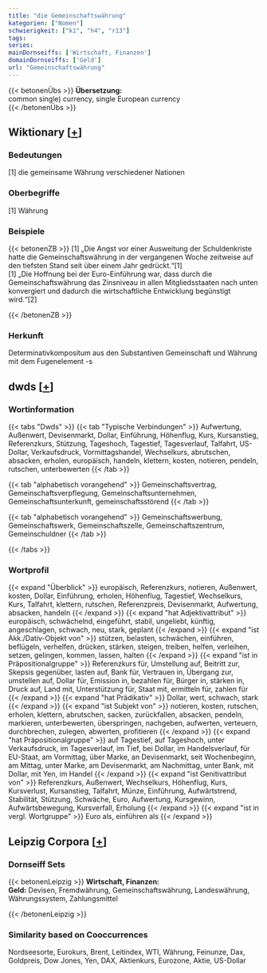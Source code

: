 ```yaml
---
title: "die Gemeinschaftswährung"
kategorien: ["Nomen"]
schwierigkeit: ["k1", "h4", "r13"]
tags:
series:
mainDornseiffs: ['Wirtschaft, Finanzen']
domainDornseiffs: ['Geld']
url: "Gemeinschaftswährung"
---
```


{{< betonenÜbs >}}
**Übersetzung:**  
common single) currency, single European currency  
{{< /betonenÜbs >}}

## Wiktionary [[+](https://de.wiktionary.org/wiki/Gemeinschaftswährung)]

### Bedeutungen
[1] die gemeinsame Währung verschiedener Nationen  

### Oberbegriffe
[1] Währung  

### Beispiele
{{< betonenZB >}}
[1] „Die Angst vor einer Ausweitung der Schuldenkriste hatte die Gemeinschaftswährung in der vergangenen Woche zeitweise auf den tiefsten Stand seit über einem Jahr gedrückt.“[1]  
[1] „Die Hoffnung bei der Euro-Einführung war, dass durch die Gemeinschaftswährung das Zinsniveau in allen Mitgliedsstaaten nach unten konvergiert und dadurch die wirtschaftliche Entwicklung begünstigt wird.“[2]  

{{< /betonenZB >}}
### Herkunft
Determinativkompositum aus den Substantiven Gemeinschaft und Währung mit dem Fugenelement -s  



## dwds [[+](https://www.dwds.de/wb/Gemeinschaftswährung)]

### Wortinformation
{{< tabs "Dwds" >}}
{{< tab "Typische Verbindungen" >}}
Aufwertung, Außenwert, Devisenmarkt, Dollar, Einführung, Höhenflug, Kurs, Kursanstieg, Referenzkurs, Stützung, Tageshoch, Tagestief, Tagesverlauf, Talfahrt, US-Dollar, Verkaufsdruck, Vormittagshandel, Wechselkurs, abrutschen, absacken, erholen, europäisch, handeln, klettern, kosten, notieren, pendeln, rutschen, unterbewerten
{{< /tab >}}

{{< tab "alphabetisch vorangehend" >}}
Gemeinschaftsvertrag, Gemeinschaftsverpflegung, Gemeinschaftsunternehmen, Gemeinschaftsunterkunft, gemeinschaftsstörend
{{< /tab >}}

{{< tab "alphabetisch vorangehend" >}}
Gemeinschaftswerbung, Gemeinschaftswerk, Gemeinschaftszelle, Gemeinschaftszentrum, Gemeinschuldner
{{< /tab >}}

{{< /tabs >}}

### Wortprofil
{{< expand "Überblick" >}} europäisch, Referenzkurs, notieren, Außenwert, kosten, Dollar, Einführung, erholen, Höhenflug, Tagestief, Wechselkurs, Kurs, Talfahrt, klettern, rutschen, Referenzpreis, Devisenmarkt, Aufwertung, absacken, handeln {{< /expand >}}
{{< expand "hat Adjektivattribut" >}} europäisch, schwächelnd, eingeführt, stabil, ungeliebt, künftig, angeschlagen, schwach, neu, stark, geplant {{< /expand >}}
{{< expand "ist Akk./Dativ-Objekt von" >}} stützen, belasten, schwächen, einführen, beflügeln, verhelfen, drücken, stärken, steigen, treiben, helfen, verleihen, setzen, gelingen, kommen, lassen, halten {{< /expand >}}
{{< expand "ist in Präpositionalgruppe" >}} Referenzkurs für, Umstellung auf, Beitritt zur, Skepsis gegenüber, lasten auf, Bank für, Vertrauen in, Übergang zur, umstellen auf, Dollar für, Emission in, bezahlen für, Bürger in, stärken in, Druck auf, Land mit, Unterstützung für, Staat mit, ermitteln für, zahlen für {{< /expand >}}
{{< expand "hat Prädikativ" >}} Dollar, wert, schwach, stark {{< /expand >}}
{{< expand "ist Subjekt von" >}} notieren, kosten, rutschen, erholen, klettern, abrutschen, sacken, zurückfallen, absacken, pendeln, markieren, unterbewerten, überspringen, nachgeben, aufwerten, verteuern, durchbrechen, zulegen, abwerten, profitieren {{< /expand >}}
{{< expand "hat Präpositionalgruppe" >}} auf Tagestief, auf Tageshoch, unter Verkaufsdruck, im Tagesverlauf, im Tief, bei Dollar, im Handelsverlauf, für EU-Staat, am Vormittag, über Marke, an Devisenmarkt, seit Wochenbeginn, am Mittag, unter Marke, am Devisenmarkt, am Nachmittag, unter Bank, mit Dollar, mit Yen, im Handel {{< /expand >}}
{{< expand "ist Genitivattribut von" >}} Referenzkurs, Außenwert, Wechselkurs, Höhenflug, Kurs, Kursverlust, Kursanstieg, Talfahrt, Münze, Einführung, Aufwärtstrend, Stabilität, Stützung, Schwäche, Euro, Aufwertung, Kursgewinn, Aufwärtsbewegung, Kursverfall, Erholung {{< /expand >}}
{{< expand "ist in vergl. Wortgruppe" >}} Euro als, einführen als {{< /expand >}}

## Leipzig Corpora [[+](https://corpora.uni-leipzig.de/en/res?word=Gemeinschaftswährung&corpusId=deu_newscrawl-public_2018)]

### Dornseiff Sets
{{< betonenLeipzig >}}
**Wirtschaft, Finanzen:**  
**Geld:** Devisen, Fremdwährung, Gemeinschaftswährung, Landeswährung, Währungssystem, Zahlungsmittel  

{{< /betonenLeipzig >}}

### Similarity based on Cooccurrences
Nordseesorte, Eurokurs, Brent, Leitindex, WTI, Währung, Feinunze, Dax, Goldpreis, Dow Jones, Yen, DAX, Aktienkurs, Eurozone, Aktie, US-Dollar

